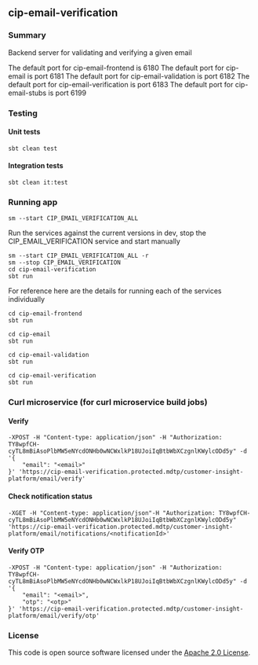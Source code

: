 ## cip-email-verification

### Summary

Backend server for validating and verifying a given email

The default port for cip-email-frontend is 6180
The default port for cip-email is port 6181
The default port for cip-email-validation is port 6182
The default port for cip-email-verification is port 6183
The default port for cip-email-stubs is port 6199

### Testing

#### Unit tests

    sbt clean test

#### Integration tests

    sbt clean it:test

### Running app

    sm --start CIP_EMAIL_VERIFICATION_ALL

Run the services against the current versions in dev, stop the CIP_EMAIL_VERIFICATION service and start manually

    sm --start CIP_EMAIL_VERIFICATION_ALL -r
    sm --stop CIP_EMAIL_VERIFICATION
    cd cip-email-verification
    sbt run

For reference here are the details for running each of the services individually

    cd cip-email-frontend
    sbt run
 
    cd cip-email
    sbt run

    cd cip-email-validation
    sbt run

    cd cip-email-verification
    sbt run

### Curl microservice (for curl microservice build jobs)

#### Verify

    -XPOST -H "Content-type: application/json" -H "Authorization: TY8wpfCH-cyTL8mBiAsoPlbMW5eNYcdONHb0wNCWxlkP18UJoiIqBtbWbXCzgnlKWylcODd5y" -d '{
	    "email": "<email>"
    }' 'https://cip-email-verification.protected.mdtp/customer-insight-platform/email/verify'

#### Check notification status

    -XGET -H "Content-type: application/json"-H "Authorization: TY8wpfCH-cyTL8mBiAsoPlbMW5eNYcdONHb0wNCWxlkP18UJoiIqBtbWbXCzgnlKWylcODd5y"
    'https://cip-email-verification.protected.mdtp/customer-insight-platform/email/notifications/<notificationId>'

#### Verify OTP

    -XPOST -H "Content-type: application/json" -H "Authorization: TY8wpfCH-cyTL8mBiAsoPlbMW5eNYcdONHb0wNCWxlkP18UJoiIqBtbWbXCzgnlKWylcODd5y" -d '{
	    "email": "<email>",
        "otp": "<otp>"
    }' 'https://cip-email-verification.protected.mdtp/customer-insight-platform/email/verify/otp'

### License

This code is open source software licensed under
the [Apache 2.0 License]("http://www.apache.org/licenses/LICENSE-2.0.html").
